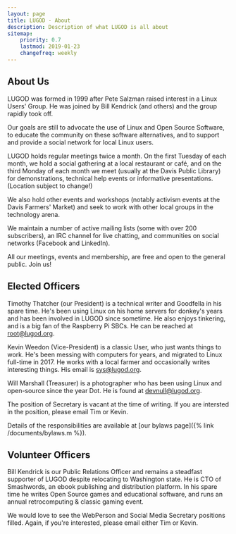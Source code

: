 ```yaml
---
layout: page
title: LUGOD - About
description: Description of what LUGOD is all about
sitemap:
    priority: 0.7
    lastmod: 2019-01-23
    changefreq: weekly
---
```

## About Us

LUGOD was formed in 1999 after Pete Salzman raised interest in a Linux Users' Group. He was joined by Bill Kendrick (and others) and the group rapidly took off.

Our goals are still to advocate the use of Linux and Open Source Software, to educate the community on these software alternatives, and to support and provide a social network for local Linux users.

LUGOD holds regular meetings twice a month. On the first Tuesday of each month, we hold a social gathering at a local restaurant or café, and on the third Monday of each month we meet (usually at the Davis Public Library) for demonstrations, technical help events or informative presentations. (Location subject to change!)

We also hold other events and workshops (notably activism events at the Davis Farmers' Market) and seek to work with other local groups in the technology arena.

We maintain a number of active mailing lists (some with over 200 subscribers), an IRC channel for live chatting, and communities on social networks (Facebook and LinkedIn).

All our meetings, events and membership, are free and open to the general public. Join us!

## Elected Officers

Timothy Thatcher (our President) is a technical writer and Goodfella in his spare time. He's been using Linux on his home servers for donkey's years and has been involved in LUGOD since sometime. He also enjoys tinkering, and is a big fan of the Raspberry Pi SBCs. He can be reached at root@lugod.org.

Kevin Weedon (Vice-President) is a classic User, who just wants things to work. He's been messing with computers for years, and migrated to Linux full-time in 2017. He works with a local farmer and occasionally writes interesting things. His email is sys@lugod.org.

Will Marshall (Treasurer) is a photographer who has been using Linux and open-source since the year Dot. He is found at devnull@lugod.org.

The position of Secretary is vacant at the time of writing. If you are intersted in the position, please email Tim or Kevin.

Details of the responsibilities are available at [our bylaws page]({% link /documents/bylaws.m %}).

## Volunteer Officers

Bill Kendrick is our Public Relations Officer and remains a steadfast supporter of LUGOD despite relocating to Washington state. He is CTO of Smashwords, an ebook publishing and distribution platform. In his spare time he writes Open Source games and educational software, and runs an annual retrocomputing & classic gaming event. 

We would love to see the WebPerson and Social Media Secretary positions filled. Again, if you're interested, please email either Tim or Kevin.
